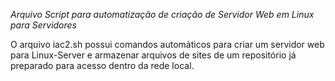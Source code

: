 *Arquivo Script para automatização de criação de Servidor Web em Linux para Servidores*

O arquivo iac2.sh possui comandos automáticos para criar um servidor web para Linux-Server e armazenar arquivos de sites de um repositório já preparado para acesso dentro da rede local.
